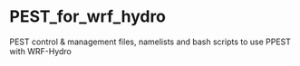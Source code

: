 # PEST_for_wrf_hydro
PEST control &amp; management files, namelists and bash scripts to use PPEST with WRF-Hydro
